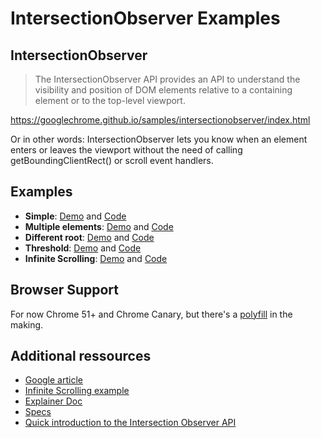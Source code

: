 # IntersectionObserver Examples

## IntersectionObserver

> The IntersectionObserver API provides an API to understand the visibility and position of DOM elements relative to a containing element or to the top-level viewport.

<https://googlechrome.github.io/samples/intersectionobserver/index.html>

Or in other words: IntersectionObserver lets you know when an element enters or leaves the viewport without the need of calling getBoundingClientRect() or scroll event handlers.

## Examples

* **Simple**: [Demo](http://htmlpreview.github.io/?https://github.com/matuzo/IntersectionObserver-Examples/blob/master/simple.html) and [Code](https://github.com/matuzo/IntersectionObserver-Examples/blob/master/simple.html)
* **Multiple elements**: [Demo](http://htmlpreview.github.io/?https://github.com/matuzo/IntersectionObserver-Examples/blob/master/multipleelements.html) and [Code](https://github.com/matuzo/IntersectionObserver-Examples/blob/master/multipleelements.html)
* **Different root**: [Demo](http://htmlpreview.github.io/?https://github.com/matuzo/IntersectionObserver-Examples/blob/master/differentroot.html) and [Code](https://github.com/matuzo/IntersectionObserver-Examples/blob/master/differentroot.html)
* **Threshold**: [Demo](http://htmlpreview.github.io/?https://github.com/matuzo/IntersectionObserver-Examples/blob/master/threshold.html) and [Code](https://github.com/matuzo/IntersectionObserver-Examples/blob/master/threshold.html)
* **Infinite Scrolling**: [Demo](http://htmlpreview.github.io/?https://github.com/matuzo/IntersectionObserver-Examples/blob/master/infinite.html) and [Code](https://github.com/matuzo/IntersectionObserver-Examples/blob/master/infinite.html)

## Browser Support

For now Chrome 51+ and Chrome Canary, but there's a [polyfill](https://github.com/jeremenichelli/intersection-observer-polyfill) in the making.

## Additional ressources

* [Google article](https://developers.google.com/web/updates/2016/04/intersectionobserver)
* [Infinite Scrolling example](https://googlechrome.github.io/samples/intersectionobserver/index.html)
* [Explainer Doc](https://github.com/WICG/IntersectionObserver/blob/gh-pages/explainer.md)
* [Specs](https://wicg.github.io/IntersectionObserver/)
* [Quick introduction to the Intersection Observer API](https://jeremenichelli.github.io/2016/04/quick-introduction-to-the-intersection-observer-api)